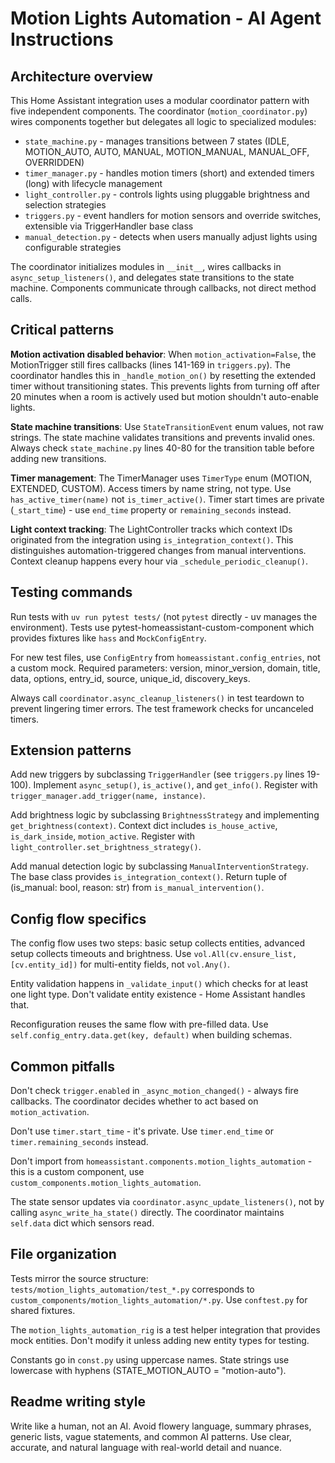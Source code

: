 # Motion Lights Automation - AI Agent Instructions

## Architecture overview

This Home Assistant integration uses a modular coordinator pattern with five independent components. The coordinator (`motion_coordinator.py`) wires components together but delegates all logic to specialized modules:

- `state_machine.py` - manages transitions between 7 states (IDLE, MOTION_AUTO, AUTO, MANUAL, MOTION_MANUAL, MANUAL_OFF, OVERRIDDEN)
- `timer_manager.py` - handles motion timers (short) and extended timers (long) with lifecycle management
- `light_controller.py` - controls lights using pluggable brightness and selection strategies
- `triggers.py` - event handlers for motion sensors and override switches, extensible via TriggerHandler base class
- `manual_detection.py` - detects when users manually adjust lights using configurable strategies

The coordinator initializes modules in `__init__`, wires callbacks in `async_setup_listeners()`, and delegates state transitions to the state machine. Components communicate through callbacks, not direct method calls.

## Critical patterns

**Motion activation disabled behavior**: When `motion_activation=False`, the MotionTrigger still fires callbacks (lines 141-169 in `triggers.py`). The coordinator handles this in `_handle_motion_on()` by resetting the extended timer without transitioning states. This prevents lights from turning off after 20 minutes when a room is actively used but motion shouldn't auto-enable lights.

**State machine transitions**: Use `StateTransitionEvent` enum values, not raw strings. The state machine validates transitions and prevents invalid ones. Always check `state_machine.py` lines 40-80 for the transition table before adding new transitions.

**Timer management**: The TimerManager uses `TimerType` enum (MOTION, EXTENDED, CUSTOM). Access timers by name string, not type. Use `has_active_timer(name)` not `is_timer_active()`. Timer start times are private (`_start_time`) - use `end_time` property or `remaining_seconds` instead.

**Light context tracking**: The LightController tracks which context IDs originated from the integration using `is_integration_context()`. This distinguishes automation-triggered changes from manual interventions. Context cleanup happens every hour via `_schedule_periodic_cleanup()`.

## Testing commands

Run tests with `uv run pytest tests/` (not `pytest` directly - uv manages the environment). Tests use pytest-homeassistant-custom-component which provides fixtures like `hass` and `MockConfigEntry`.

For new test files, use `ConfigEntry` from `homeassistant.config_entries`, not a custom mock. Required parameters: version, minor_version, domain, title, data, options, entry_id, source, unique_id, discovery_keys.

Always call `coordinator.async_cleanup_listeners()` in test teardown to prevent lingering timer errors. The test framework checks for uncanceled timers.

## Extension patterns

Add new triggers by subclassing `TriggerHandler` (see `triggers.py` lines 19-100). Implement `async_setup()`, `is_active()`, and `get_info()`. Register with `trigger_manager.add_trigger(name, instance)`.

Add brightness logic by subclassing `BrightnessStrategy` and implementing `get_brightness(context)`. Context dict includes `is_house_active`, `is_dark_inside`, `motion_active`. Register with `light_controller.set_brightness_strategy()`.

Add manual detection logic by subclassing `ManualInterventionStrategy`. The base class provides `is_integration_context()`. Return tuple of (is_manual: bool, reason: str) from `is_manual_intervention()`.

## Config flow specifics

The config flow uses two steps: basic setup collects entities, advanced setup collects timeouts and brightness. Use `vol.All(cv.ensure_list, [cv.entity_id])` for multi-entity fields, not `vol.Any()`.

Entity validation happens in `_validate_input()` which checks for at least one light type. Don't validate entity existence - Home Assistant handles that.

Reconfiguration reuses the same flow with pre-filled data. Use `self.config_entry.data.get(key, default)` when building schemas.

## Common pitfalls

Don't check `trigger.enabled` in `_async_motion_changed()` - always fire callbacks. The coordinator decides whether to act based on `motion_activation`.

Don't use `timer.start_time` - it's private. Use `timer.end_time` or `timer.remaining_seconds` instead.

Don't import from `homeassistant.components.motion_lights_automation` - this is a custom component, use `custom_components.motion_lights_automation`.

The state sensor updates via `coordinator.async_update_listeners()`, not by calling `async_write_ha_state()` directly. The coordinator maintains `self.data` dict which sensors read.

## File organization

Tests mirror the source structure: `tests/motion_lights_automation/test_*.py` corresponds to `custom_components/motion_lights_automation/*.py`. Use `conftest.py` for shared fixtures.

The `motion_lights_automation_rig` is a test helper integration that provides mock entities. Don't modify it unless adding new entity types for testing.

Constants go in `const.py` using uppercase names. State strings use lowercase with hyphens (STATE_MOTION_AUTO = "motion-auto").

## Readme writing style

Write like a human, not an AI. Avoid flowery language, summary phrases, generic lists, vague statements, and common AI patterns. Use clear, accurate, and natural language with real-world detail and nuance.
